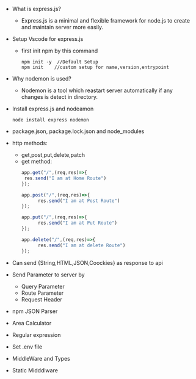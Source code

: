 - What is express.js?
    - Express.js is a minimal and flexible framework for node.js to create and maintain server more easily.
- Setup Vscode for express.js
    - first init npm by this command
      ```
      npm init -y  //Default Setup
      npm init    //custom setup for name,version,entrypoint
      ```

- Why nodemon is used?
    - Nodemon is a tool which reastart server automatically if any changes is detect in directory.

- Install express.js and nodeamon
    ```
    node install express nodemon
    ```
- package.json, package.lock.json and node_modules

- http methods:
    - get,post,put,delete,patch
    - get method:
      ```js
      app.get("/",(req,res)=>{
       res.send("I am at Home Route")
      });

      app.post("/",(req,res)=>{
            res.send("I am at Post Route")
      });

      app.put("/",(req,res)=>{
            res.send("I am at Put Route")
      });

      app.delete("/",(req,res)=>{
            res.send("I am at delete Route")
      });

      ```

- Can send {String,HTML,JSON,Coockies} as response to api
- Send Parameter to server by
    - Query Parameter
    - Route Parameter
    - Request Header


- npm JSON Parser
- Area Calculator
- Regular expression
- Set .env file


- MiddleWare and Types
- Static Midddlware